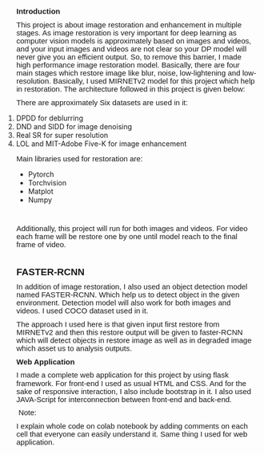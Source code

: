 <p style='margin-top:0in;margin-right:0in;margin-bottom:8.0pt;margin-left:.25in;line-height:107%;font-size:15px;font-family:"Calibri",sans-serif;'><strong>Introduction&nbsp;</strong></p>
<p style='margin-top:0in;margin-right:0in;margin-bottom:8.0pt;margin-left:.25in;line-height:107%;font-size:15px;font-family:"Calibri",sans-serif;'>This project is about image restoration and enhancement in multiple stages. As image restoration is very important for deep learning as computer vision models is approximately based on images and videos, and your input images and videos are not clear so your DP model will never give you an efficient output. So, to remove this barrier, I made high performance image restoration model. Basically, there are four main stages which restore image like blur, noise, low-lightening and low-resolution. Basically, I used MIRNETv2 model for this project which help in restoration. The architecture followed in this project is given below:</p>
<p style='margin-top:0in;margin-right:0in;margin-bottom:8.0pt;margin-left:.25in;line-height:107%;font-size:15px;font-family:"Calibri",sans-serif;'>There are approximately Six datasets are used in it:</p>
<ul style="list-style-type: undefined;margin-left:0in;">
    <li>DPDD for deblurring</li>
    <li>DND and SIDD for image denoising</li>
    <li>Real SR for super resolution</li>
    <li>LOL and MIT-Adobe Five-K for image enhancement</li>
</ul>
<p style='margin-top:0in;margin-right:0in;margin-bottom:8.0pt;margin-left:.25in;line-height:107%;font-size:15px;font-family:"Calibri",sans-serif;'>Main libraries used for restoration are:</p>
<ul style="list-style-type: disc;margin-left:0.25in;">
    <li>Pytorch</li>
    <li>Torchvision</li>
    <li>Matplot</li>
    <li>Numpy</li>
</ul>
<p style='margin-top:0in;margin-right:0in;margin-bottom:8.0pt;margin-left:.5in;line-height:107%;font-size:15px;font-family:"Calibri",sans-serif;'>&nbsp;</p>
<p style='margin-top:0in;margin-right:0in;margin-bottom:8.0pt;margin-left:.25in;line-height:107%;font-size:15px;font-family:"Calibri",sans-serif;'>Additionally, this project will run for both images and videos. For video each frame will be restore one by one until model reach to the final frame of video.</p>
<p style='margin-top:0in;margin-right:0in;margin-bottom:8.0pt;margin-left:.25in;line-height:107%;font-size:15px;font-family:"Calibri",sans-serif;'>&nbsp;</p>
<p style='margin-top:0in;margin-right:0in;margin-bottom:8.0pt;margin-left:.25in;line-height:107%;font-size:15px;font-family:"Calibri",sans-serif;'><strong><span style="font-size:19px;line-height:107%;">FASTER-RCNN</span></strong></p>
<p style='margin-top:0in;margin-right:0in;margin-bottom:8.0pt;margin-left:.25in;line-height:107%;font-size:15px;font-family:"Calibri",sans-serif;'>In addition of image restoration, I also used an object detection model named FASTER-RCNN. Which help us to detect object in the given environment. Detection model will also work for both images and videos. I used COCO dataset used in it.</p>
<p style='margin-top:0in;margin-right:0in;margin-bottom:8.0pt;margin-left:.25in;line-height:107%;font-size:15px;font-family:"Calibri",sans-serif;'>The approach I used here is that given input first restore from MIRNETv2 and then this restore output will be given to faster-RCNN which will detect objects in restore image as well as in degraded image which asset us to analysis outputs.</p>
<p style='margin-top:0in;margin-right:0in;margin-bottom:8.0pt;margin-left:.25in;line-height:107%;font-size:15px;font-family:"Calibri",sans-serif;'><strong>Web Application&nbsp;</strong></p>
<p style='margin-top:0in;margin-right:0in;margin-bottom:8.0pt;margin-left:.25in;line-height:107%;font-size:15px;font-family:"Calibri",sans-serif;'>I made a complete web application for this project by using flask framework. For front-end I used as usual HTML and CSS. And for the sake of responsive interaction, I also include bootstrap in it. I also used JAVA-Script for interconnection between front-end and back-end. &nbsp;</p>
<p style='margin-top:0in;margin-right:0in;margin-bottom:8.0pt;margin-left:.25in;line-height:107%;font-size:15px;font-family:"Calibri",sans-serif;'>&nbsp;Note:</p>
<p style='margin-top:0in;margin-right:0in;margin-bottom:8.0pt;margin-left:.25in;line-height:107%;font-size:15px;font-family:"Calibri",sans-serif;'>I explain whole code on colab notebook by adding comments on each cell that everyone can easily understand it. Same thing I used for web application. &nbsp; &nbsp; &nbsp; &nbsp; &nbsp; &nbsp;</p>

